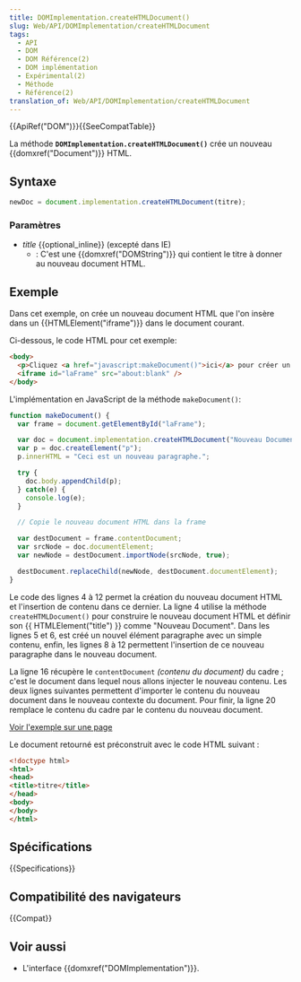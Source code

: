 ```yaml
---
title: DOMImplementation.createHTMLDocument()
slug: Web/API/DOMImplementation/createHTMLDocument
tags:
  - API
  - DOM
  - DOM Référence(2)
  - DOM implémentation
  - Expérimental(2)
  - Méthode
  - Référence(2)
translation_of: Web/API/DOMImplementation/createHTMLDocument
---
```

{{ApiRef("DOM")}}{{SeeCompatTable}}

La méthode **`DOMImplementation.createHTMLDocument()`**  crée un nouveau {{domxref("Document")}} HTML.

## Syntaxe

```js
newDoc = document.implementation.createHTMLDocument(titre);
```

### Paramètres

- *title*  {{optional_inline}}  (excepté dans IE)
  - : C'est une {{domxref("DOMString")}} qui contient le titre à donner au nouveau document HTML.

## Exemple

Dans cet exemple, on crée un nouveau document HTML que l'on insère dans un {{HTMLElement("iframe")}} dans le document courant.

Ci-dessous, le code HTML pour cet exemple:

```html
<body>
  <p>Cliquez <a href="javascript:makeDocument()">ici</a> pour créer un nouveau document et l'insérer au dessous.</p>
  <iframe id="laFrame" src="about:blank" />
</body>
```

L'implémentation en JavaScript de la méthode `makeDocument()`:

```js
function makeDocument() {
  var frame = document.getElementById("laFrame");

  var doc = document.implementation.createHTMLDocument("Nouveau Document");
  var p = doc.createElement("p");
  p.innerHTML = "Ceci est un nouveau paragraphe.";

  try {
    doc.body.appendChild(p);
  } catch(e) {
    console.log(e);
  }

  // Copie le nouveau document HTML dans la frame

  var destDocument = frame.contentDocument;
  var srcNode = doc.documentElement;
  var newNode = destDocument.importNode(srcNode, true);

  destDocument.replaceChild(newNode, destDocument.documentElement);
}
```

Le code des lignes 4 à 12 permet la création du nouveau document HTML et l'insertion de contenu dans ce dernier. La ligne 4 utilise la méthode `createHTMLDocument()` pour construire le nouveau document HTML et définir son {{ HTMLElement("title") }} comme "Nouveau Document". Dans les lignes 5 et 6, est créé un nouvel élément paragraphe avec un simple contenu, enfin, les lignes 8 à 12 permettent l'insertion de ce nouveau paragraphe dans le nouveau document.

La ligne 16 récupère le `contentDocument` _(contenu du document)_ du cadre ; c'est le document dans lequel nous allons injecter le nouveau contenu. Les deux lignes suivantes permettent d'importer le contenu du nouveau document dans le nouveau contexte du document. Pour finir, la ligne 20 remplace le contenu du cadre par le contenu du nouveau document.

[Voir l'exemple sur une page](/samples/domref/createHTMLDocument.html)

Le document retourné est préconstruit avec le code HTML suivant :

```html
<!doctype html>
<html>
<head>
<title>titre</title>
</head>
<body>
</body>
</html>
```

## Spécifications

{{Specifications}}

## Compatibilité des navigateurs

{{Compat}}

## Voir aussi

- L'interface {{domxref("DOMImplementation")}}.
